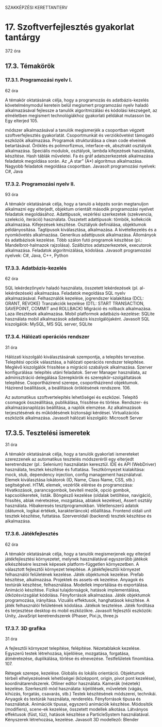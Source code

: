 SZAKKÉPZÉSI KERETTANTERV

# 17. Szoftverfejlesztés gyakorlat tantárgy

372 óra

## 17.3. Témakörök

### 17.3.1. Programozási nyelv I.

62 óra

A témakör oktatásának célja, hogy a programozás és adatbázis-kezelés követelménymodul keretein belül megismert programozási nyelv haladó alkalmazásával fejlessze a tanulók algoritmizálási és kódolási készségeit, az elméletben megismert technológiákhoz gyakorlati példákat mutasson be. Egy elterjed 105. 

módszer alkalmazásával a tanulók megismerjék a csoportban végzett szoftverfejlesztés gyakorlatát. 
Csoportmunkát és verziókövetést támogató eszközök alkalmazása. 
Programok strukturálása a clean code elveinek betartásával. 
Öröklés és polimorfizmus, interface-ek, absztrakt osztályok alkalmazása. 
Speciális modulok, osztályok, lambda kifejezések használata, készítése. 
Hash táblák műveletei. 
Fa és gráf adatszerkezetek alkalmazása feladatok megoldása során. 
Az „A star” (A*) algoritmus alkalmazása. 
Nagyobb feladatok megoldása csoportban. 
Javasolt programozási nyelvek: C#, Java

### 17.3.2. Programozási nyelv II.
 
93 óra

A témakör oktatásának célja, hogy a tanuló a képzés során megtanuljon alkalmazni egy elterjedt, objektum orientált második programozási nyelvet feladatok megoldásához. 
Adattípusok, vezérlési szerkezetek (szekvencia, szelekció, iteráció) használata. 
Összetett adattípusok: tömbök, kollekciók alkalmazása. 
Kifejezések készítése. 
Osztályok definiálása, objektumok példányosítása. 
Tagtípusok kiválasztása, alkalmazása. 
A kivételkezelés és a nyomkövetés alkalmazása. 
Generikus adattípusok alkalmazása. 
Állományok és adatbázisok kezelése. 
Több szálon futó programok készítése (pl.: Mandelbrot-halmazok rajzolása). Szálbiztos adatszerkezetek, executorok alkalmazása. 
Feladatok algoritmizálása, kódolása. 
Javasolt programozási nyelvek: C#, Java, C++, Python

### 17.3.3. Adatbázis-kezelés 

62 óra 

SQL lekérdezőnyelv haladó használata, összetett lekérdezések (pl. al-lekérdezések) alkalmazása. Feladatok megoldása SQL nyelv alkalmazásával. 
Felhasználók kezelése, jogrendszer kialakítása (DCL: GRANT, REVOKE) 
Tranzakciók kezelése (DTL: START TRANSACTION, SAVEPOINT, COMMIT and ROLLBACK) 
Migráció és rollback alkalmazása. 
Laza illesztések alkalmazása. 
Mobil platformok adatbázis-kezelése: SQLite használata mobil alkalmazások adatbázis kiszolgálójaként. 
Javasolt SQL kiszolgálók: MySQL, MS SQL server, SQLite 

### 17.3.4. Hálózati operációs rendszer 

31 óra 

Hálózati kiszolgáló kiválasztásának szempontja, a telepítés tervezése. 
Telepítési opciók választása, a hálózati operációs rendszer telepítése. 
Meglévő kiszolgálók frissítése a migráció szabályok alkalmazása. 
Szerver konfigurálása: telepítés utáni feladatok. 
Server Manager használata, az adminisztráció delegálása 
Szerepkörök és szerepkör-szolgáltatások telepítése. 
Csoportházirend szerepe, csoportházirend objektumok. 
Házirend beállítások, a beállítások öröklésének rendszere. 106. 

Az automatikus szoftvertelepítés lehetőségei és eszközei. 
Telepítő csomagok összeállítása, publikálása, frissítése és törlése. 
Rendszer- és alkalmazásnaplózás beállítása, a naplók elemzése. 
Az alkalmazások terjesztésének és működésének biztonsági kérdései. 
Virtualizációs eszközök alkalmazása. 
Javasolt hálózati kiszolgáló: Microsoft Server 

## 17.3.5. Tesztelési ismeretek 

31 óra 

A témakör oktatásának célja, hogy a tanulók gyakorlati ismereteket szerezzenek az automatikus tesztelés módszeréről egy elterjedt keretrendszer (pl.: Selenium) használatán keresztül. 
IDE és API (WebDriver) használata, tesztek készítése és futtatása. 
Tesztkörnyezet kialakítása: mock, stub, dependency injection, config management használatval. 
Elemek kiválasztása lokátorok (ID, Name, Class Name, CSS, stb.) segítségével. 
HTML elemek, vezérlők elérése és programozása: Hivatkozások, parancsgombok, beviteli mezők, opció gombok, kapcsolókeretek, listák. 
Böngésző kezelése (oldalak betöltése, navigáció, frissítés, ablak méretezése, mozgatása, ablakok kezelése), Assert osztály használata. 
Hibakeresés tesztprogramokban. 
Véletlenszerű adatok (dátumok, logikai értékek, karakterláncok) előállítása. 
Frontend oldali unit tesztek készítése, futtatása. 
Szerveroldali (backend) tesztek készítése és alkalmazása. 

### 17.3.6. Játékfejlesztés 

62 óra 

A témakör oktatásának célja, hogy a tanulók megismerjenek egy elterjed játékfejlesztési környezetet, melynek használatával egyszerűbb játékok elkészítésére lesznek képesek platform-független környezetben. 
A választott fejlesztői környezet telepítése. 
A játékfejlesztői környezet felhasználói felületének kezelése. 
Játék objektumok kezelése. 
Prefab készítése, alkalmazása. 
Projektek és assets-ek kezelése. 
Anyagok és textúrák készítése, felhasználása. 
Modellek importálása és exportálása. 
Animáció készítése. 
Fizikai tulajdonságok, hatások implementálása, ütközésvizsgálat kódolása. 
Fényforrások alkalmazása. 
Játék objektumok programozása, irányítása. 
Vizuális effektusok, hanghatások készítése. 
A játék felhasználói felületének kódolása. 
Játékok tesztelése. 
Játék fordítása és terjesztése desktop és mobil eszközökre. 
Javasolt fejlesztői eszközök: Unity, JavaSript keretrendszerek (Phaser, Pixi.js, three.js 

### 17.3.7. 3D grafika 

31 óra 

A fejlesztői környezet telepítése, felépítése. Nézetablakok kezelése. Egyszerű testek létrehozása, kijelölése, mozgatása, forgatása, átméretezése, duplikálása, törlése és elnevezése. Testfelületek finomítása. 107. 

Rétegek szerepe, kezelése. 
Globális és lokális orientáció. 
Objektumok térbeli elhelyezésének lehetőségei (középpont, origin, pivot pont kezelése), koordinátarendszerek. 
Otliner editor használata. 
Kamerák (nézetek) kezelése. 
Szerkesztő mód használata: kijelölések, műveletek (vágás, kihúzás, forgatás, csavarás, stb.) 
Testek készítésének módszerei, technikái. 
Anyagok és textúrák használata, renderelés. 
Fényforrások típusa és használatuk. 
Animációk típusai, egyszerű animációk készítése. 
Módosítók (modifiers), scene-ek kezelése, összetett modellek alkotása. 
Látványos effektusok (füst, tűz), hatások készítése a ParticleSystem használatával. 
Kényszerek létrehozása, kezelése. 
Javasolt 3D modellező: Blender 